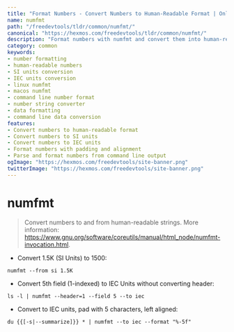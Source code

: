 ```yaml
---
title: "Format Numbers - Convert Numbers to Human-Readable Format | Online Free DevTools by Hexmos"
name: numfmt
path: "/freedevtools/tldr/common/numfmt/"
canonical: "https://hexmos.com/freedevtools/tldr/common/numfmt/"
description: "Format numbers with numfmt and convert them into human-readable strings or SI units. Free online tool, no registration required."
category: common
keywords:
- number formatting
- human-readable numbers
- SI units conversion
- IEC units conversion
- linux numfmt
- macos numfmt
- command line number format
- number string converter
- data formatting
- command line data conversion
features:
- Convert numbers to human-readable format
- Convert numbers to SI units
- Convert numbers to IEC units
- Format numbers with padding and alignment
- Parse and format numbers from command line output
ogImage: "https://hexmos.com/freedevtools/site-banner.png"
twitterImage: "https://hexmos.com/freedevtools/site-banner.png"
---
```


# numfmt

> Convert numbers to and from human-readable strings.
> More information: <https://www.gnu.org/software/coreutils/manual/html_node/numfmt-invocation.html>.

- Convert 1.5K (SI Units) to 1500:

`numfmt --from si 1.5K`

- Convert 5th field (1-indexed) to IEC Units without converting header:

`ls -l | numfmt --header=1 --field 5 --to iec`

- Convert to IEC units, pad with 5 characters, left aligned:

`du {{[-s|--summarize]}} * | numfmt --to iec --format "%-5f"`
